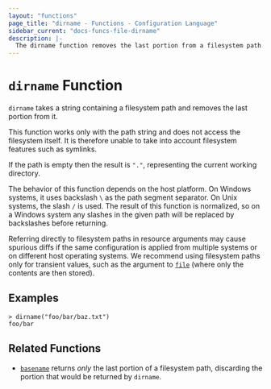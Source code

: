 ```yaml
---
layout: "functions"
page_title: "dirname - Functions - Configuration Language"
sidebar_current: "docs-funcs-file-dirname"
description: |-
  The dirname function removes the last portion from a filesystem path.
---
```


# `dirname` Function

`dirname` takes a string containing a filesystem path and removes the last
portion from it.

This function works only with the path string and does not access the
filesystem itself. It is therefore unable to take into account filesystem
features such as symlinks.

If the path is empty then the result is `"."`, representing the current
working directory.

The behavior of this function depends on the host platform. On Windows systems,
it uses backslash `\` as the path segment separator. On Unix systems, the slash
`/` is used. The result of this function is normalized, so on a Windows system
any slashes in the given path will be replaced by backslashes before returning.

Referring directly to filesystem paths in resource arguments may cause
spurious diffs if the same configuration is applied from multiple systems or on
different host operating systems. We recommend using filesystem paths only
for transient values, such as the argument to [`file`](./file.md) (where
only the contents are then stored).

## Examples

```
> dirname("foo/bar/baz.txt")
foo/bar
```

## Related Functions

* [`basename`](./basename.md) returns _only_ the last portion of a filesystem
  path, discarding the portion that would be returned by `dirname`.

